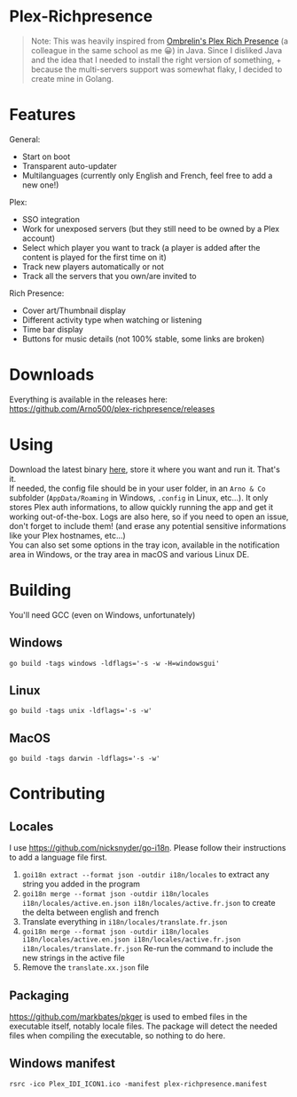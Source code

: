 # Plex-Richpresence

> Note: This was heavily inspired from [Ombrelin's Plex Rich Presence](https://github.com/Ombrelin/plex-rich-presence) (a colleague in the same school as me 😀) in Java. Since I disliked Java and the idea that I needed to install the right version of something, + because the multi-servers support was somewhat flaky, I decided to create mine in Golang.

# Features

General:
- Start on boot
- Transparent auto-updater
- Multilanguages (currently only English and French, feel free to add a new one!)

Plex:
- SSO integration
- Work for unexposed servers (but they still need to be owned by a Plex account)
- Select which player you want to track (a player is added after the content is played for the first time on it)
- Track new players automatically or not
- Track all the servers that you own/are invited to

Rich Presence:
- Cover art/Thumbnail display
- Different activity type when watching or listening
- Time bar display
- Buttons for music details (not 100% stable, some links are broken)

# Downloads

Everything is available in the releases here: https://github.com/Arno500/plex-richpresence/releases

# Using

Download the latest binary [here](https://github.com/Arno500/plex-richpresence/releases), store it where you want and run it. That's it.  
If needed, the config file should be in your user folder, in an `Arno & Co` subfolder (`AppData/Roaming` in Windows, `.config` in Linux, etc...). It only stores Plex auth informations, to allow quickly running the app and get it working out-of-the-box.
Logs are also here, so if you need to open an issue, don't forget to include them! (and erase any potential sensitive informations like your Plex hostnames, etc...)  
You can also set some options in the tray icon, available in the notification area in Windows, or the tray area in macOS and various Linux DE.

# Building

You'll need GCC (even on Windows, unfortunately)

## Windows

`go build -tags windows -ldflags='-s -w -H=windowsgui'`

## Linux

`go build -tags unix -ldflags='-s -w'`

## MacOS

`go build -tags darwin -ldflags='-s -w'`

# Contributing

## Locales

I use https://github.com/nicksnyder/go-i18n. Please follow their instructions to add a language file first.

1. `goi18n extract --format json -outdir i18n/locales` to extract any string you added in the program
2. `goi18n merge --format json -outdir i18n/locales i18n/locales/active.en.json i18n/locales/active.fr.json` to create the delta between english and french
3. Translate everything in `i18n/locales/translate.fr.json`
4. `goi18n merge --format json -outdir i18n/locales i18n/locales/active.en.json i18n/locales/active.fr.json i18n/locales/translate.fr.json` Re-run the command to include the new strings in the active file
5. Remove the `translate.xx.json` file

## Packaging

https://github.com/markbates/pkger is used to embed files in the executable itself, notably locale files. The package will detect the needed files when compiling the executable, so nothing to do here.

## Windows manifest

`rsrc -ico Plex_IDI_ICON1.ico -manifest plex-richpresence.manifest`
